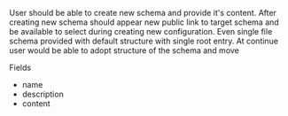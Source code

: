 User should be able to create new schema and provide it's content. After creating new schema should appear new public link to target schema and be available to select during creating new configuration. Even single file schema provided with default structure with single root entry. At continue user would be able to adopt structure of the schema and move  

Fields
- name
- description
- content